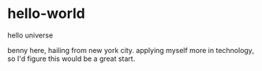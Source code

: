 # hello-world

hello universe

benny here, hailing from new york city. 
applying myself more in technology, so I'd figure this would be a great start.
